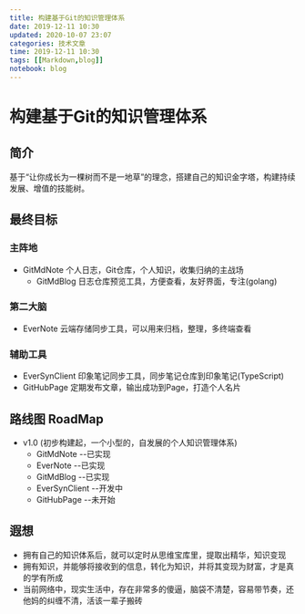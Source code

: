 ```yaml
---
title: 构建基于Git的知识管理体系
date: 2019-12-11 10:30
updated: 2020-10-07 23:07
categories: 技术文章
time: 2019-12-11 10:30
tags: [[Markdown,blog]]
notebook: blog
---
```


# 构建基于Git的知识管理体系

## 简介

基于“让你成长为一棵树而不是一地草”的理念，搭建自己的知识金字塔，构建持续发展、增值的技能树。

## 最终目标

### 主阵地

- GitMdNote 个人日志，Git仓库，个人知识，收集归纳的主战场
    - GitMdBlog 日志仓库预览工具，方便查看，友好界面，专注(golang)

### 第二大脑

- EverNote 云端存储同步工具，可以用来归档，整理，多终端查看

### 辅助工具

- EverSynClient 印象笔记同步工具，同步笔记仓库到印象笔记(TypeScript)
- GitHubPage 定期发布文章，输出成功到Page，打造个人名片

## 路线图 RoadMap

- v1.0 (初步构建起，一个小型的，自发展的个人知识管理体系)
    - GitMdNote   --已实现
    - EverNote    --已实现
    - GitMdBlog   --已实现
    - EverSynClient  --开发中
    - GitHubPage     --未开始

## 遐想

- 拥有自己的知识体系后，就可以定时从思维宝库里，提取出精华，知识变现
- 拥有知识，并能够将接收到的信息，转化为知识，并将其变现为财富，才是真的学有所成
- 当前网络中，现实生活中，存在非常多的傻逼，脑袋不清楚，容易带节奏，还他妈的纠缠不清，活该一辈子搬砖

